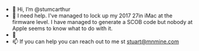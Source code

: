 - 👋 Hi, I’m @stumcarthur
- 👀 I need help. I've managed to lock up my 2017 27in iMac at the firmware level. I have managed to generate a SCOB code but nobody at Apple seems to know what to do with it.
- 🌱 
- 📫 If you can help you can reach out to me st stuart@mnmine.com

<!---
stumcarthur/stumcarthur is a ✨ special ✨ repository because its `README.md` (this file) appears on your GitHub profile.
You can click the Preview link to take a look at your changes.
--->
